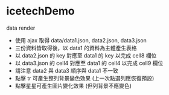 # icetechDemo
data render
*  使用 ajax 取得 data/data1.json, data2.json, data3.json
*  三份資料皆取得後，以 data1 的資料為主體產生表格
*  以 data2.json 的 key 對應至 data1 的 key 以完成 cell8 欄位
*  以 data3.json 的 cell4 對應至 data1 的 cell4 以完成 cell9 欄位
*  請注意 data2 與 data3 順序與 data1 不一致
*  點擊 tr 可產生整列背景變色效果 (上一次點選列應恢復預設)
*  點擊星星可產生圖片變化效果 (但列背景不應變色)
